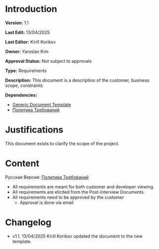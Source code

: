 # Introduction

**Version:** 1.1

**Last Edit:** 13/04/2025

**Last Editor:** Kirill Korikov

**Owner:** Yaroslav Kim

**Approval Status:** Not subject to approvals

**Type:** Requirements

**Description:** This document is a description of the customer, business scope, constraints

**Dependencies:**
 - [Generic Document Template](<../../../DocumentTemplates/EN/Generic Document Template.md>)
 - [Политика Требований](<../../RU/Требования/Политика Требований.md>)

# Justifications
This document exists to clarify the scope of the project.

# Content
Русская Версия: [Политика Требований](<../../RU/Требования/Политика Требований.md>)
- All requirements are meant for both customer and developer viewing.
- All requirements are elicited from the Post-Interview Documents.
- All requirements need to be approved by the customer
	- Approval is done via email

# Changelog
- v1.1. 13/04/2025 Kirill Korikov updated the document to the new template.